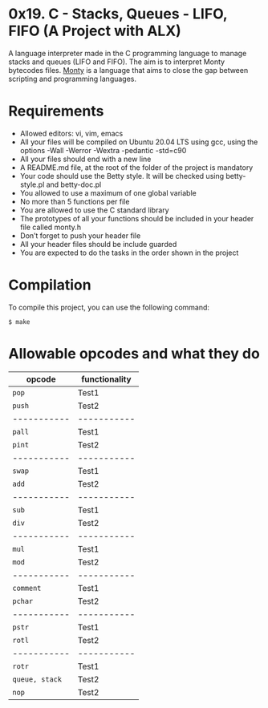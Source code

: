 # 0x19. C - Stacks, Queues - LIFO, FIFO (A Project with ALX)
A language interpreter made in the C programming language to manage stacks and queues (LIFO and FIFO). The aim is to interpret Monty bytecodes files. [Monty](http://montyscoconut.github.io/) is a language that aims to close the gap between scripting and programming languages.
# Requirements
+ Allowed editors: vi, vim, emacs
+ All your files will be compiled on Ubuntu 20.04 LTS using gcc, using the options -Wall -Werror -Wextra -pedantic -std=c90
+ All your files should end with a new line
+ A README.md file, at the root of the folder of the project is mandatory
+ Your code should use the Betty style. It will be checked using betty-style.pl and betty-doc.pl
+ You allowed to use a maximum of one global variable
+ No more than 5 functions per file
+ You are allowed to use the C standard library
+ The prototypes of all your functions should be included in your header file called monty.h
+ Don’t forget to push your header file
+ All your header files should be include guarded
+ You are expected to do the tasks in the order shown in the project
# Compilation
To compile this project, you can use the following command:
```
$ make
```
# Allowable opcodes and what they do
| opcode        | functionality 
|  -----------  |  -----------  |
| `pop`         | Test1         |
| `push`        | Test2         |
|  -----------  |  -----------  |
| `pall`        | Test1         |
| `pint`        | Test2         |
|  -----------  |  -----------  |
| `swap`        | Test1         |
| `add`         | Test2         |
|  -----------  |  -----------  |
| `sub`         | Test1         |
| `div`         | Test2         |
|  -----------  |  -----------  |
| `mul`         | Test1         |
| `mod`         | Test2         |
|  -----------  |  -----------  |
| `comment`     | Test1         |
| `pchar`       | Test2         |
|  -----------  |  -----------  |
| `pstr`        | Test1         |
| `rotl`        | Test2         |
|  -----------  |  -----------  |
| `rotr`        | Test1         |
| `queue, stack`| Test2         |
| `nop`         | Test2         |

